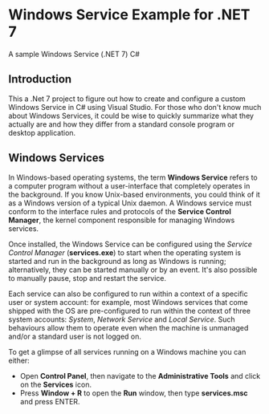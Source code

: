 # Windows Service Example for .NET 7
A sample Windows Service (.NET 7) C# 

## Introduction

This a .Net 7 project to figure out how to create and configure a custom Windows Service in C# using Visual Studio. For those who don't know much about Windows Services, it could be wise to quickly summarize what they actually are and how they differ from a standard console program or desktop application.

## Windows Services

In Windows-based operating systems, the term **Windows Service** refers to a computer program without a user-interface that completely operates in the background. If you know Unix-based environments, you could think of it as a Windows version of a typical Unix daemon. A Windows service must conform to the interface rules and protocols of the **Service Control Manager**, the kernel component responsible for managing Windows services.

Once installed, the Windows Service can be configured using the _Service Control Manager_ (**services.exe**) to start when the operating system is started and run in the background as long as Windows is running; alternatively, they can be started manually or by an event. It's also possible to manually pause, stop and restart the service.

Each service can also be configured to run within a context of a specific user or system account: for example, most Windows services that come shipped with the OS are pre-configured to run within the context of three system accounts: _System_, _Network Service_ and _Local Service_. Such behaviours allow them to operate even when the machine is unmanaged and/or a standard user is not logged on.

To get a glimpse of all services running on a Windows machine you can either:

-   Open **Control Panel**, then navigate to the **Administrative Tools** and click on the **Services** icon.
-   Press **Window + R** to open the **Run** window, then type **services.msc** and press ENTER.

